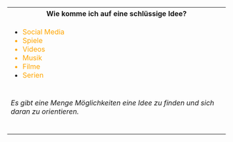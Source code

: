 <table style="">
<tr>
<th>Wie komme ich auf eine schlüssige Idee?</th>
</tr>
<tr>
<td>

- <font color="orange">Social Media
- Spiele
- Videos
- Musik
- Filme
- Serien
  </font>

</td>
</tr>
<tr>
<td><h6><i>Es gibt eine Menge Möglichkeiten eine Idee zu finden und sich daran zu orientieren.</i></h6></td>
</tr>
</table>